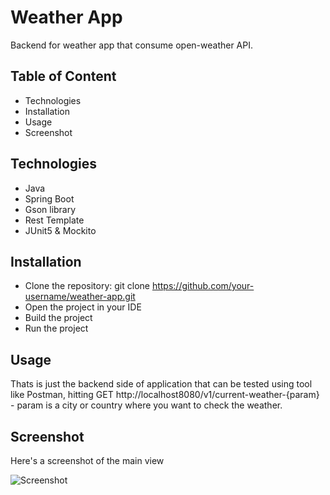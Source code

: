 # Weather App
Backend for weather app that consume open-weather API.


## Table of Content
- Technologies
- Installation
- Usage
- Screenshot

## Technologies
- Java
- Spring Boot
- Gson library
- Rest Template
- JUnit5 & Mockito

## Installation
- Clone the repository: git clone https://github.com/your-username/weather-app.git
- Open the project in your IDE
- Build the project
- Run the project

## Usage
Thats is just the backend side of application that can be tested using tool like Postman, hitting GET http://localhost8080/v1/current-weather-{param} - param is a city or country where you want to check the weather.

## Screenshot

Here's a screenshot of the main view

![Screenshot](https://imgur.com/a/G1q1Gyl.png)
